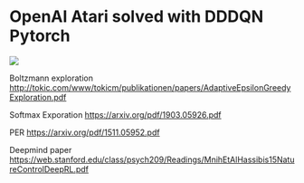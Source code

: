 # OpenAI Atari solved with DDDQN Pytorch


![](gifs/Episode_0.gif.gif)

Boltzmann exploration
http://tokic.com/www/tokicm/publikationen/papers/AdaptiveEpsilonGreedyExploration.pdf

Softmax Exporation
https://arxiv.org/pdf/1903.05926.pdf

PER
https://arxiv.org/pdf/1511.05952.pdf

Deepmind paper
https://web.stanford.edu/class/psych209/Readings/MnihEtAlHassibis15NatureControlDeepRL.pdf

